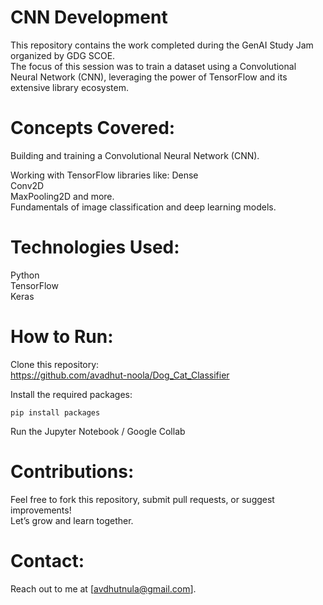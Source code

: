 # CNN Development

This repository contains the work completed during the GenAI Study Jam organized by GDG SCOE.  
The focus of this session was to train a dataset using a Convolutional Neural Network (CNN), leveraging the power of TensorFlow and its extensive library ecosystem.

# Concepts Covered:
Building and training a Convolutional Neural Network (CNN).

Working with TensorFlow libraries like:
Dense  
Conv2D  
MaxPooling2D and more.  
Fundamentals of image classification and deep learning models.  

# Technologies Used:
Python  
TensorFlow  
Keras  

# How to Run:
Clone this repository:  
https://github.com/avadhut-noola/Dog_Cat_Classifier  

Install the required packages:  

```
pip install packages
```
Run the Jupyter Notebook / Google Collab  


# Contributions:
Feel free to fork this repository, submit pull requests, or suggest improvements!   
Let’s grow and learn together.  

# Contact:
Reach out to me at [avdhutnula@gmail.com].
